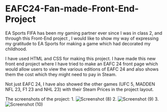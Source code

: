 # EAFC24-Fan-made-Front-End-Project

EA Sports FIFA has been my gaming partner ever since I was in class 2, and through this Front-End project , I would like to show my way of expressing my gratitude to EA Sports for making a game which had decorated my childhood.

I have used HTML and CSS for making this project. I have made this new front end project where I have tried to make an EAFC 24 front page which would allow users to view the various editions of EAFC 24 and also shows them the cost which they might need to pay in Steam.

Not just EAFC 24, I have also showed the other games (UFC 5, MADDEN NFL 23, F1 23 and NHL 23) with their Steam Prices in the project layout.

The screenshots of the project:
1.
![Screenshot (8)](https://github.com/KCHAK05/EAFC24-Fan-made-Front-End-Project/assets/100472784/3dc25d83-e5e0-41ec-8dcc-197d7c0b4a97)
2.
![Screenshot (9)](https://github.com/KCHAK05/EAFC24-Fan-made-Front-End-Project/assets/100472784/20591ae9-f948-4dba-82aa-6c3445cb4a5e)
3.
![Screenshot (10)](https://github.com/KCHAK05/EAFC24-Fan-made-Front-End-Project/assets/100472784/c691b715-eaf7-4da0-84ce-2a3ff9971691)
